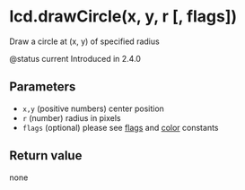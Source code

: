 # lcd.drawCircle(x, y, r \[, flags])

Draw a circle at (x, y) of specified radius

@status current Introduced in 2.4.0

## Parameters

* `x,y` (positive numbers) center position
* `r` (number) radius in pixels
* `flags` (optional) please see [flags](../constants/flags-and-pattern-constants.md) and [color](../constants/color-constants.md) constants

## Return value

none
